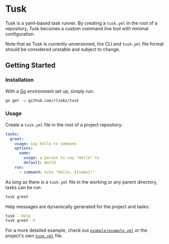 # Tusk

Tusk is a yaml-based task runner. By creating a `tusk.yml` in the root of a
repository, Tusk becomes a custom command line tool with minimal configuration.

Note that as Tusk is currently unversioned, the CLI and `tusk.yml` file format
should be considered unstable and subject to change.

## Getting Started

### Installation

With a [Go][go] environment set up, simply run:

```bash
go get -u github.com/rliebz/tusk
```

### Usage

Create a `tusk.yml` file in the root of a project repository:

```yml
tasks:
  greet:
    usage: say hello to someone
    options:
      name:
        usage: a person to say "Hello" to
        default: World
    run:
      - command: echo "Hello, ${name}!"
```

As long as there is a `tusk.yml` file in the working or any parent directory,
tasks can be run:

```bash
tusk greet
```

Help messages are dynamically generated for the project and tasks:

```bash
tusk --help
tusk greet -h
```

For a more detailed example, check out [`example/example.yml`](example/example.yml)
or the project's own [`tusk.yml`](tusk.yml) file.

[go]: https://golang.org
